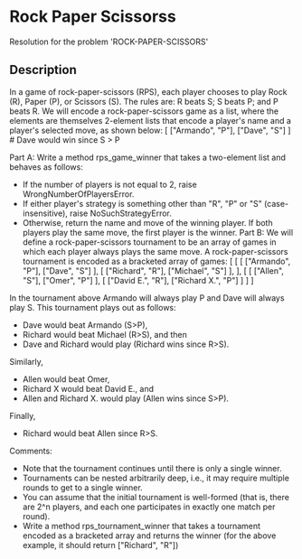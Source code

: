 # Rock Paper Scissorss
Resolution for the problem 'ROCK-PAPER-SCISSORS'

## Description

In a game of rock-paper-scissors (RPS), each player chooses to play Rock (R), Paper (P),
or Scissors (S).
The rules are: R beats S; S beats P; and P beats R. We will encode a rock-paper-scissors
game as a list, where the elements are themselves 2-element lists that encode a player's name
and a player's selected move, as shown below:
[ ["Armando", "P"], ["Dave", "S"] ] # Dave would win since S > P

Part A: Write a method rps_game_winner that takes a two-element list and behaves as
follows:
- If the number of players is not equal to 2, raise WrongNumberOfPlayersError.
- If either player's strategy is something other than "R", "P" or "S" (case-insensitive),
raise NoSuchStrategyError.
- Otherwise, return the name and move of the winning player. If both players play the
same move, the first player is the winner.
Part B: We will define a rock-paper-scissors tournament to be an array of games in which each
player always plays the same move.
A rock-paper-scissors tournament is encoded as a bracketed array of games:
[
[
[ ["Armando", "P"], ["Dave", "S"] ],
[ ["Richard", "R"], ["Michael", "S"] ],
],
[
[ ["Allen", "S"], ["Omer", "P"] ],
[ ["David E.", "R"], ["Richard X.", "P"] ]
]
]

In the tournament above Armando will always play P and Dave will always play S. This
tournament plays out as follows:
- Dave would beat Armando (S>P),
- Richard would beat Michael (R>S), and then
- Dave and Richard would play (Richard wins since R>S).

Similarly,
- Allen would beat Omer,
- Richard X would beat David E., and
- Allen and Richard X. would play (Allen wins since S>P).

Finally,
- Richard would beat Allen since R>S.

Comments:
- Note that the tournament continues until there is only a single winner.
- Tournaments can be nested arbitrarily deep, i.e., it may require multiple rounds to get
to a single winner.
- You can assume that the initial tournament is well-formed (that is, there are 2^n
players, and each one participates in exactly one match per round).
- Write a method rps_tournament_winner that takes a tournament encoded as a
bracketed array and returns the winner (for the above example, it should return
["Richard", "R"])
